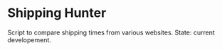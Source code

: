 <h1>Shipping Hunter</h1>

Script to compare shipping times from various websites. State: current developement.
